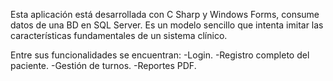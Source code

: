 Esta aplicación está desarrollada con C Sharp y Windows Forms, consume datos de una BD en SQL Server.
Es un modelo sencillo que intenta imitar las características fundamentales de un sistema clínico.

Entre sus funcionalidades se encuentran:
-Login.
-Registro completo del paciente.
-Gestión de turnos.
-Reportes PDF.
